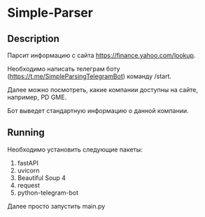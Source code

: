# Simple-Parser
## Description
Парсит информацию с сайта https://finance.yahoo.com/lookup.

Необходимо написать телеграм боту (https://t.me/SimpleParsingTelegramBot) команду /start.

Далее можно посмотреть, какие компании доступны на сайте, например, PD GME.

Бот выведет стандартную информацию о данной компании.
## Running
Необходимо установить следующие пакеты:
1. fastAPI
2. uvicorn
3. Beautiful Soup 4
4. request
5. python-telegram-bot

Далее просто запустить main.py

